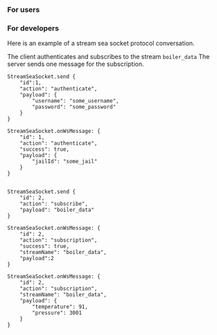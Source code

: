 ### For users

### For developers

Here is an example of a stream sea socket protocol conversation.

The client authenticates and subscribes to the stream `boiler_data`
The server sends one message for the subscription.

```
StreamSeaSocket.send {
	"id":1,
	"action": "authenticate",
	"payload": {
		"username": "some_username",
		"password": "some_password"
	}
}

StreamSeaSocket.onWsMessage: {
	"id": 1,
	"action": "authenticate",
	"success": true,
	"payload": {
		"jailId": "some_jail"
	}
}


StreamSeaSocket.send {
	"id": 2,
	"action": "subscribe",
	"payload": "boiler_data"
}

StreamSeaSocket.onWsMessage: {
	"id": 2,
	"action": "subscription",
	"success": true,
	"streamName": "boiler_data",
	"payload":2
}

StreamSeaSocket.onWsMessage: {
	"id": 2,
	"action": "subscription",
	"streamName": "boiler_data",
	"payload": {
		"temperature": 91,
		"pressure": 3001
	}
}
```